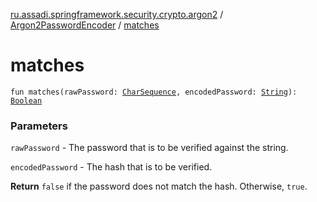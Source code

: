 [ru.assadi.springframework.security.crypto.argon2](../index.md) / [Argon2PasswordEncoder](index.md) / [matches](./matches.md)

# matches

`fun matches(rawPassword: `[`CharSequence`](https://kotlinlang.org/api/latest/jvm/stdlib/kotlin/-char-sequence/index.html)`, encodedPassword: `[`String`](https://kotlinlang.org/api/latest/jvm/stdlib/kotlin/-string/index.html)`): `[`Boolean`](https://kotlinlang.org/api/latest/jvm/stdlib/kotlin/-boolean/index.html)

### Parameters

`rawPassword` - The password that is to be verified against the string.

`encodedPassword` - The hash that is to be verified.

**Return**
`false` if the password does not match the hash. Otherwise, `true`.

